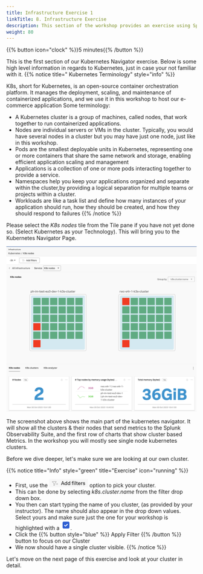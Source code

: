 ```yaml
---
title: Infrastructure Exercise 1
linkTitle: 8. Infrastructure Exercise 
description: This section of the workshop provides an exercise using Splunk infra monitoring based on the Kubernetes Navigator.
weight: 80
---
```


{{% button icon="clock" %}}5 minutes{{% /button %}}

This is the first section of our Kubernetes Navigator exercise. Below is some high level information in regards to Kubernetes, just in case your not familiar with it.
 {{% notice title=" Kubernetes Terminology" style="info" %}}

K8s, short for Kubernetes, is an open-source container orchestration platform. It manages the deployment, scaling, and maintenance of containerized applications, and we use it in this workshop to host our e-commerce application
Some terminology:

* A Kubernetes cluster is a group of machines, called nodes, that work together to run containerized applications.
* Nodes are individual servers or VMs in the cluster. Typically, you would have several nodes in a cluster but you may have just one node, just like in this workshop.
* Pods are the smallest deployable units in Kubernetes, representing one or more containers that share the same network and storage, enabling efficient application scaling and management
* Applications is a collection of one or more pods interacting together to provide a service.
* Namespaces help you keep your applications organized and separate within the cluster,by providing a logical separation for multiple teams or projects within a cluster.
* Workloads are like a task list and  define how many instances of your application should run, how they should be created, and how they should respond to failures
{{% /notice %}}

Please select the *K8s nodes* tile from the Tile pane if you have not yet done so.
(Select Kubernetes as your Technology). This will bring you to the Kubernetes Navigator Page.

![Kubernetes](images/im-kubernetes.png?width=30vw)

The screenshot above shows the main part of the kubernetes navigator. It will show all the clusters & their nodes that send metrics to the Splunk Observability Suite, and the first row of charts that show cluster based Metrics. In the workshop you will mostly see single node kubernetes clusters.

Before we dive deeper, let's make sure we are looking at our own cluster.

{{% notice title="Info" style="green" title="Exercise" icon="running" %}}

* First, use the ![k8s filter](images/k8s-add-filter.png?classes=inline) option to pick your cluster.
* This can be done by selecting *k8s.cluster.name* from the filter drop down box.
* You then can start typing the name of you cluster, (as provided by your instructor). The name should also appear in the drop down values. Select yours and make sure just the one for your workshop is highlighted with a ![blue tick](images/k8s-blue-tick.png?classes=inline).
* Click the {{% button style="blue"  %}}  Apply Filter   {{% /button %}} button to focus on our Cluster
* We now should have a single cluster visible.
{{% /notice %}}

Let's move on the next page of this exercise and look at your cluster in detail.
